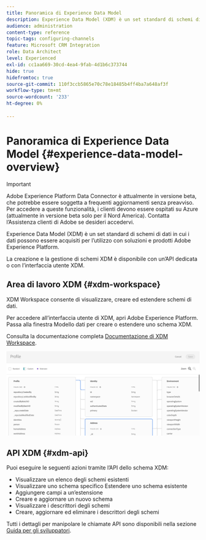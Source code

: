 ```yaml
---
title: Panoramica di Experience Data Model
description: Experience Data Model (XDM) è un set standard di schemi di dati in cui i dati possono essere acquisiti per l’utilizzo con soluzioni e prodotti Adobe Experience Platform.
audience: administration
content-type: reference
topic-tags: configuring-channels
feature: Microsoft CRM Integration
role: Data Architect
level: Experienced
exl-id: cc1aa669-30cd-4ea4-9fab-4d1b6c373744
hide: true
hidefromtoc: true
source-git-commit: 110f3ccb5865e70c78e18485b4ff4ba7a648af3f
workflow-type: tm+mt
source-wordcount: '233'
ht-degree: 0%

---
```


# Panoramica di Experience Data Model {#experience-data-model-overview}

>[!IMPORTANT]
>
>Adobe Experience Platform Data Connector è attualmente in versione beta, che potrebbe essere soggetta a frequenti aggiornamenti senza preavviso. Per accedere a queste funzionalità, i clienti devono essere ospitati su Azure (attualmente in versione beta solo per il Nord America). Contatta l’Assistenza clienti di Adobe se desideri accedervi.

Experience Data Model (XDM) è un set standard di schemi di dati in cui i dati possono essere acquisiti per l’utilizzo con soluzioni e prodotti Adobe Experience Platform.

La creazione e la gestione di schemi XDM è disponibile con un’API dedicata o con l’interfaccia utente XDM.

## Area di lavoro XDM {#xdm-workspace}

XDM Workspace consente di visualizzare, creare ed estendere schemi di dati.

Per accedere all’interfaccia utente di XDM, apri Adobe Experience Platform. Passa alla finestra Modello dati per creare o estendere uno schema XDM.

Consulta la documentazione completa [Documentazione di XDM Workspace](https://experienceleague.adobe.com/docs/experience-platform/xdm/api/getting-started.html).

![](assets/aep_xdmworkspace.png)

## API XDM {#xdm-api}

Puoi eseguire le seguenti azioni tramite l’API dello schema XDM:

* Visualizzare un elenco degli schemi esistenti
* Visualizzare uno schema specifico Estendere uno schema esistente
* Aggiungere campi a un’estensione
* Creare e aggiornare un nuovo schema
* Visualizzare i descrittori degli schemi
* Creare, aggiornare ed eliminare i descrittori degli schemi

Tutti i dettagli per manipolare le chiamate API sono disponibili nella sezione [Guida per gli sviluppatori](https://experienceleague.adobe.com/docs/experience-platform/xdm/api/getting-started.html).
